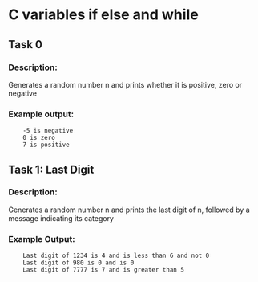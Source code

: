 # C variables if else and while

## Task 0

### Description:
Generates a random number n and prints whether it is positive, zero or negative

### Example output:
		-5 is negative
		0 is zero
		7 is positive

## Task 1: Last Digit

### Description:
Generates a random number n and prints the last digit of n, followed by a message indicating its category

### Example Output:
		Last digit of 1234 is 4 and is less than 6 and not 0
		Last digit of 980 is 0 and is 0
		Last digit of 7777 is 7 and is greater than 5
			
